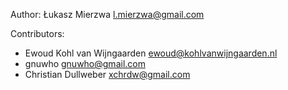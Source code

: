 Author: Łukasz Mierzwa <l.mierzwa@gmail.com>


Contributors:
* Ewoud Kohl van Wijngaarden <ewoud@kohlvanwijngaarden.nl>
* gnuwho <gnuwho@gmail.com>
* Christian Dullweber <xchrdw@gmail.com>
